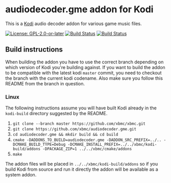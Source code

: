 # audiodecoder.gme addon for Kodi

This is a [Kodi](https://kodi.tv) audio decoder addon for various game music files.

[![License: GPL-2.0-or-later](https://img.shields.io/badge/License-GPL%20v2+-blue.svg)](LICENSE.md)
[![Build Status](https://dev.azure.com/teamkodi/binary-addons/_apis/build/status/xbmc.audiodecoder.gme?branchName=Matrix)](https://dev.azure.com/teamkodi/binary-addons/_build/latest?definitionId=5&branchName=Matrix)
[![Build Status](https://jenkins.kodi.tv/view/Addons/job/xbmc/job/audiodecoder.gme/job/Matrix/badge/icon)](https://jenkins.kodi.tv/blue/organizations/jenkins/xbmc%2Faudiodecoder.gme/branches/)
<!--- [![Build Status](https://ci.appveyor.com/api/projects/status/github/xbmc/audiodecoder.gme?branch=Matrix&svg=true)](https://ci.appveyor.com/project/xbmc/audiodecoder-gme?branch=Matrix) -->

## Build instructions

When building the addon you have to use the correct branch depending on which version of Kodi you're building against. 
If you want to build the addon to be compatible with the latest kodi `master` commit, you need to checkout the branch with the current kodi codename.
Also make sure you follow this README from the branch in question.

### Linux

The following instructions assume you will have built Kodi already in the `kodi-build` directory 
suggested by the README.

1. `git clone --branch master https://github.com/xbmc/xbmc.git`
2. `git clone https://github.com/xbmc/audiodecoder.gme.git`
3. `cd audiodecoder.gme && mkdir build && cd build`
4. `cmake -DADDONS_TO_BUILD=audiodecoder.gme -DADDON_SRC_PREFIX=../.. -DCMAKE_BUILD_TYPE=Debug -DCMAKE_INSTALL_PREFIX=../../xbmc/kodi-build/addons -DPACKAGE_ZIP=1 ../../xbmc/cmake/addons`
5. `make`

The addon files will be placed in `../../xbmc/kodi-build/addons` so if you build Kodi from source and run it directly 
the addon will be available as a system addon.
